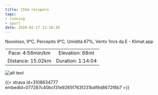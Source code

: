 ```yaml
---
title: 15km recupero
tags:
- running
- sport
date: 2020-02-17 12:20:30
---
```

Nuvoloso, 9°C, Percepito 9°C, Umidità 67%, Vento 1m/s da E - Klimat.app

| | |
| :-: | :-: |
| Pace: 4:56min/km | Elevation: 68mt |
| Distance: 15.02km | Duration: 1:14:04 |



![alt text](/images/2020/20200217-activity-map.png "map")


{{< strava id=3108634777 embedId=077287c40bcf31e9265f763f231bdf9d8672f8b7 >}}
